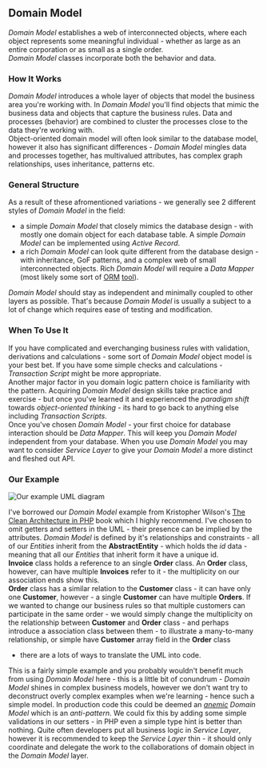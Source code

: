 ## Domain Model

_Domain Model_ establishes a web of interconnected objects, where each object
represents some meaningful individual - whether as large as an entire
corporation or as small as a single order.  
_Domain Model_ classes incorporate both the behavior and data.

### How It Works

_Domain Model_ introduces a whole layer of objects that model the business area
you're working with. In _Domain Model_ you'll find objects that mimic the business data
and objects that capture the business rules. Data and processes (behavior) are 
combined to cluster the processes close to the data they're working with.  
Object-oriented domain model will often look similar to the database model,
however it also has significant differences - _Domain Model_ mingles data and
processes together, has multivalued attributes, has complex graph
relationships, uses inheritance, patterns etc.  

### General Structure

As a result of these afromentioned variations - we generally see 2 different styles
of _Domain Model_ in the field:
- a simple _Domain Model_ that closely mimics the database design - with mostly
  one domain object for each database table. A simple _Domain Model_ can be
  implemented using _Active Record_.
- a rich _Domain Model_ can look quite different from the database design - with
  inheritance, GoF patterns, and a complex web of small interconnected
  objects. Rich _Domain Model_ will require a _Data Mapper_ (most likely some sort of 
  [ORM](https://en.wikipedia.org/wiki/Object-relational_mapping)
  [tool](https://en.wikipedia.org/wiki/List_of_object-relational_mapping_software)).

_Domain Model_ should stay as independent and minimally coupled to other layers as
possible. That's because _Domain Model_ is usually a subject to a lot of change
which requires ease of testing and modification.  

### When To Use It

If you have complicated and everchanging business rules with validation,
derivations and calculations - some sort of _Domain Model_ object model is your
best bet. If you have some simple checks and calculations - _Transaction
Script_ might be more appropriate.  
Another major factor in you domain logic pattern choice is familiarity with the
pattern. Acquiring _Domain Model_ design skills take practice and exercise - 
but once you've learned it and experienced the _paradigm shift_ towards
_object-oriented thinking_ - its hard to go back to anything else including
_Transaction Scripts_.  
Once you've chosen _Domain Model_ - your first choice for database interaction
should be _Data Mapper_. This will keep you _Domain Model_ independent from
your database. When you use _Domain Model_ you may want to consider _Service
Layer_ to give your _Domain Model_ a more distinct and fleshed out API.

### Our Example

![Our example UML diagram][1]

I've borrowed our _Domain Model_ example from Kristopher Wilson's
[The Clean Architecture in PHP](https://leanpub.com/cleanphp) book which
I highly recommend. I've chosen to omit getters and setters in the UML - their presence
can be implied by the attributes. _Domain Model_ is defined by it's
relationships and constraints - all of our _Entities_ inherit from the
**AbstractEntity** - which holds the _id_ data - meaning that all our
_Entities_ that inherit form it have a unique id.  
**Invoice** class holds a reference to an single **Order** class. An **Order**
class, however, can have multiple **Invoices** refer to it - the multiplicity
on our association ends show this.  
**Order** class has a similar relation to the **Customer** class - it can have
only one **Customer**, however - a single **Customer** can have multiple
**Orders**. If we wanted to change our business rules so that multiple customers
can participate in the same order - we would simply change the multiplicity on
the relationship between **Customer** and **Order** class - and perhaps
introduce a association class between them - to illustrate a many-to-many
relationship, or simple have **Customer** array field in the **Order** class
- there are a lots of ways to translate the UML into code.

This is a fairly simple example and you probably wouldn't benefit much from using
_Domain Model_ here - this is a little bit of conundrum - _Domain Model_ shines
in complex business models, however we don't want try to deconstruct overly
complex examples when we're learning - hence such a simple model. In production
code this could be deemed an [_anemic_](https://martinfowler.com/bliki/AnemicDomainModel.html)
_Domain Model_ which is an _anti-pattern_. We could fix this by adding some
simple validations in our setters - in PHP even a simple type hint is better than
nothing. Quite often developers put all business logic in _Service Layer_,
however it is recommended to keep the _Service Layer_ thin - it should only
coordinate and delegate the work to the collaborations of domain object in the
_Domain Model_ layer.

[1]: https://i.ibb.co/W2d9k9R/Domain-Model.png

